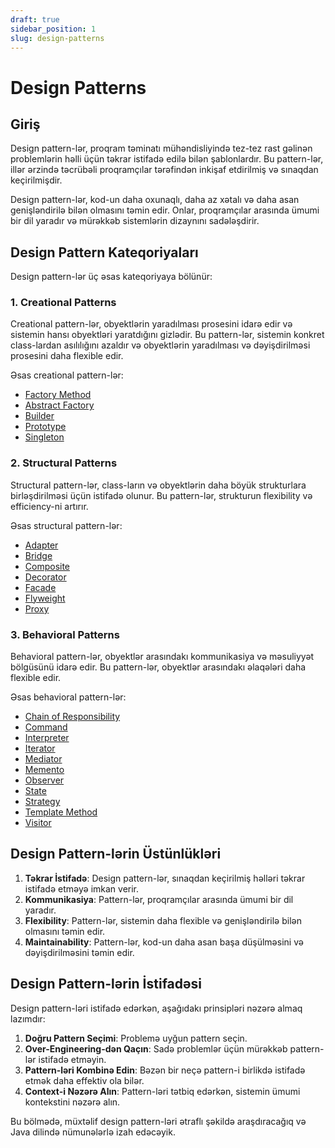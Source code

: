 ```yaml
---
draft: true
sidebar_position: 1
slug: design-patterns
---
```


# Design Patterns

## Giriş

Design pattern-lər, proqram təminatı mühəndisliyində tez-tez rast gəlinən problemlərin həlli üçün təkrar istifadə edilə bilən şablonlardır. Bu pattern-lər, illər ərzində təcrübəli proqramçılar tərəfindən inkişaf etdirilmiş və sınaqdan keçirilmişdir.

Design pattern-lər, kod-un daha oxunaqlı, daha az xətalı və daha asan genişləndirilə bilən olmasını təmin edir. Onlar, proqramçılar arasında ümumi bir dil yaradır və mürəkkəb sistemlərin dizaynını sadələşdirir.

## Design Pattern Kateqoriyaları

Design pattern-lər üç əsas kateqoriyaya bölünür:

### 1. Creational Patterns

Creational pattern-lər, obyektlərin yaradılması prosesini idarə edir və sistemin hansı obyektləri yaratdığını gizlədir. Bu pattern-lər, sistemin konkret class-lardan asılılığını azaldır və obyektlərin yaradılması və dəyişdirilməsi prosesini daha flexible edir.

Əsas creational pattern-lər:
- [Factory Method](/docs/design-patterns/creational/factory)
- [Abstract Factory](/docs/design-patterns/creational/factory)
- [Builder](/docs/design-patterns/creational/builder)
- [Prototype](/docs/design-patterns/creational/prototype)
- [Singleton](/docs/design-patterns/creational/singleton)

### 2. Structural Patterns

Structural pattern-lər, class-ların və obyektlərin daha böyük strukturlara birləşdirilməsi üçün istifadə olunur. Bu pattern-lər, strukturun flexibility və efficiency-ni artırır.

Əsas structural pattern-lər:
- [Adapter](/docs/design-patterns/structural/adapter)
- [Bridge](/docs/design-patterns/structural/bridge)
- [Composite](/docs/design-patterns/structural/composite)
- [Decorator](/docs/design-patterns/structural/decorator)
- [Facade](/docs/design-patterns/structural/facade)
- [Flyweight](/docs/design-patterns/structural/flyweight)
- [Proxy](/docs/design-patterns/structural/proxy)

### 3. Behavioral Patterns

Behavioral pattern-lər, obyektlər arasındakı kommunikasiya və məsuliyyət bölgüsünü idarə edir. Bu pattern-lər, obyektlər arasındakı əlaqələri daha flexible edir.

Əsas behavioral pattern-lər:
- [Chain of Responsibility](/docs/design-patterns/behavioral/chain-of-responsibility)
- [Command](/docs/design-patterns/behavioral/command)
- [Interpreter](/docs/design-patterns/behavioral/interpreter)
- [Iterator](/docs/design-patterns/behavioral/iterator)
- [Mediator](/docs/design-patterns/behavioral/mediator)
- [Memento](/docs/design-patterns/behavioral/memento)
- [Observer](/docs/design-patterns/behavioral/observer)
- [State](/docs/design-patterns/behavioral/state)
- [Strategy](/docs/design-patterns/behavioral/strategy)
- [Template Method](/docs/design-patterns/behavioral/template-method)
- [Visitor](/docs/design-patterns/behavioral/visitor)

## Design Pattern-lərin Üstünlükləri

1. **Təkrar İstifadə**: Design pattern-lər, sınaqdan keçirilmiş həlləri təkrar istifadə etməyə imkan verir.
2. **Kommunikasiya**: Pattern-lər, proqramçılar arasında ümumi bir dil yaradır.
3. **Flexibility**: Pattern-lər, sistemin daha flexible və genişləndirilə bilən olmasını təmin edir.
4. **Maintainability**: Pattern-lər, kod-un daha asan başa düşülməsini və dəyişdirilməsini təmin edir.

## Design Pattern-lərin İstifadəsi

Design pattern-ləri istifadə edərkən, aşağıdakı prinsipləri nəzərə almaq lazımdır:

1. **Doğru Pattern Seçimi**: Problemə uyğun pattern seçin.
2. **Over-Engineering-dən Qaçın**: Sadə problemlər üçün mürəkkəb pattern-lər istifadə etməyin.
3. **Pattern-ləri Kombinə Edin**: Bəzən bir neçə pattern-i birlikdə istifadə etmək daha effektiv ola bilər.
4. **Context-i Nəzərə Alın**: Pattern-ləri tətbiq edərkən, sistemin ümumi kontekstini nəzərə alın.

Bu bölmədə, müxtəlif design pattern-ləri ətraflı şəkildə araşdıracağıq və Java dilində nümunələrlə izah edəcəyik.